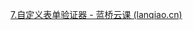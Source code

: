 [7.自定义表单验证器 - 蓝桥云课 (lanqiao.cn)](https://www.lanqiao.cn/problems/6191/learning/?page=1&first_category_id=2&second_category_id=11&sort=difficulty&asc=0)